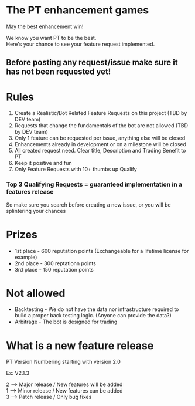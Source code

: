 # The PT enhancement games  
May the best enhancement win!  

We know you want PT to be the best.  
Here's your chance to see your feature request implemented.

## Before posting any request/issue make sure it has not been requested yet!

# Rules

1. Create a Realistic/Bot Related Feature Requests on this project (TBD by DEV team)
2. Requests that change the fundamentals of the bot are not allowed (TBD by DEV team)
3. Only 1 feature can be requested per issue, anything else will be closed
4. Enhancements already in development or on a milestone will be closed
5. All created request need. Clear title, Description and Trading Benefit to PT
6. Keep it positive and fun
7. Only Feature Requests with 10+ thumbs up Qualify

### Top 3 Qualifying Requests = guaranteed implementation in a features release

So make sure you search before creating a new issue, or you will be splintering your chances  

# Prizes
* 1st place - 600 reputation points (Exchangeable for a lifetime license for example)
* 2nd place - 300 reptationn points
* 3rd place - 150 reputation points

# Not allowed
* Backtesting - We do not have the data nor infrastructure required to build a proper back testing logic. (Anyone can provide the data?)
* Arbitrage - The bot is designed for trading

# What is a new feature release
PT Version Numbering starting with version 2.0  

Ex: V2.1.3  

2 --> Major release / New features will be added  
1 --> Minor release / New features can be added  
3 --> Patch release / Only bug fixes  
